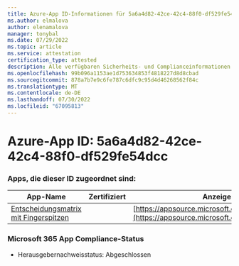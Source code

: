```yaml
---
title: Azure-App ID-Informationen für 5a6a4d82-42ce-42c4-88f0-df529fe54dcc
ms.author: elmalova
author: elenamalova
manager: tonybal
ms.date: 07/29/2022
ms.topic: article
ms.service: attestation
certification_type: attested
description: Alle verfügbaren Sicherheits- und Complianceinformationen für 5a6a4d82-42ce-42c4-88f0-df529fe54dcc.
ms.openlocfilehash: 99b096a1153ae1d753634853f4818227d8d8cbad
ms.sourcegitcommit: 878a7b7e9c6fe787c6dfc9c95d4d46268562f84c
ms.translationtype: MT
ms.contentlocale: de-DE
ms.lasthandoff: 07/30/2022
ms.locfileid: "67095813"
---
```

# <a name="azure-app-id-5a6a4d82-42ce-42c4-88f0-df529fe54dcc"></a>Azure-App ID: 5a6a4d82-42ce-42c4-88f0-df529fe54dcc


### <a name="apps-associated-with-this-id"></a>Apps, die dieser ID zugeordnet sind:
| **App-Name** | **Zertifiziert** | **Anzeigen in AppSource** |
|--------------|---------------|-----------------------|
| [Entscheidungsmatrix mit Fingerspitzen](../forward/WA200004070.md) |  | [https://appsource.microsoft.com/product/office/WA200004070](https://appsource.microsoft.com/product/office/WA200004070) |

### <a name="microsoft-365-app-compliance-status"></a>Microsoft 365 App Compliance-Status
- Herausgebernachweisstatus: Abgeschlossen
